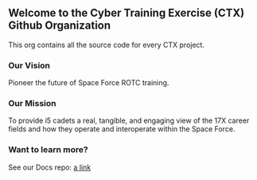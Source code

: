 ## Welcome to the Cyber Training Exercise (CTX) Github Organization

This org contains all the source code for every CTX project.

### Our Vision

Pioneer the future of Space Force ROTC training.
### Our Mission

To provide i5 cadets a real, tangible, and engaging view of the 17X career fields and how they operate and interoperate within the Space Force.

### Want to learn more?

See our Docs repo: [a link](https://github.com/CyberTrainingExercise/Docs/blob/master/readme.md)
